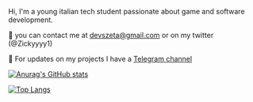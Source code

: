 Hi, I'm a young italian tech student passionate about game and software development.

💬 you can contact me at devszeta@gmail.com or on my twitter (@Zickyyyy1)

📰​ For updates on my projects I have a [Telegram channel](https://t.me/+KVFswAdR3YhlNjM0)

[![Anurag's GitHub stats](https://github-readme-stats.vercel.app/api?username=ErZicky&show_icons=true&theme=nightowl)](https://github.com/anuraghazra/github-readme-stats)

[![Top Langs](https://github-readme-stats.vercel.app/api/top-langs/?username=ErZicky&layout=donut&theme=nightowl&langs_count=6)](https://github.com/anuraghazra/github-readme-stats)


<!---
ErZicky/ErZicky is a ✨ special ✨ repository because its `README.md` (this file) appears on your GitHub profile.
You can click the Preview link to take a look at your changes.
--->
